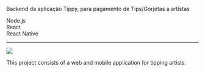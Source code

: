 Backend da aplicação Tippy, para pagamento de Tips/Gorjetas a artistas

Node.js<br >
React<br >
React Native<br >

*********

<img src="https://www.cuby.com.br/cli/tipy/logo.svg" style="max-width: 100px;">

This project consists of a web and mobile application for tipping artists.
